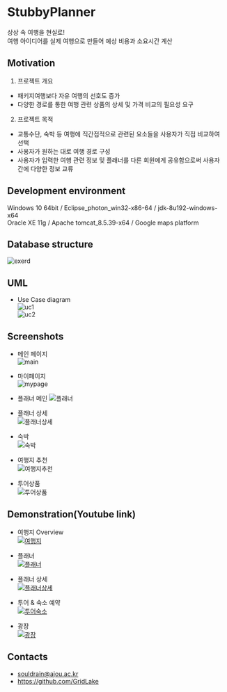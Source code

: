 # StubbyPlanner

상상 속 여행을 현실로!  
여행 아이디어를 실제 여행으로 만들어 예상 비용과 소요시간 계산

## Motivation

1. 프로젝트 개요
  * 패키지여행보다 자유 여행의 선호도 증가
  * 다양한 경로를 통한 여행 관련 상품의 상세 및 가격 비교의 필요성 요구
2. 프로젝트 목적
  * 교통수단, 숙박 등 여행에 직간접적으로 관련된 요소들을 사용자가 직접 비교하여 선택
  * 사용자가 원하는 대로 여행 경로 구성
  * 사용자가 입력한 여행 관련 정보 및 플래너를 다른 회원에게 공유함으로써 사용자 간에 다양한 정보 교류

## Development environment

Windows 10 64bit / Eclipse_photon_win32-x86-64 / jdk-8u192-windows-x64  
Oracle XE 11g / Apache tomcat_8.5.39-x64 / Google maps platform

## Database structure

![exerd](https://user-images.githubusercontent.com/22606025/69931856-2606eb80-150c-11ea-85a9-1e890ec1df72.png)

## UML

* Use Case diagram  
![uc1](https://user-images.githubusercontent.com/22606025/69931948-8dbd3680-150c-11ea-9f8d-a30bfd6c7997.png)  
![uc2](https://user-images.githubusercontent.com/22606025/69931988-aa596e80-150c-11ea-8dfb-ac7861c27cb7.png)

## Screenshots
* 메인 페이지  
![main](https://user-images.githubusercontent.com/22606025/69932371-3750f780-150e-11ea-8af9-bf3b9ffd8ea3.png)  
  
* 마이페이지  
![mypage](https://user-images.githubusercontent.com/22606025/69932415-5c456a80-150e-11ea-9ac0-6a4623f52ff1.png)  
  
* 플래너 메인
![플래너](https://user-images.githubusercontent.com/22606025/69932600-0d4c0500-150f-11ea-8434-846702a41cfa.png)  
  
* 플래너 상세  
![플래너상세](https://user-images.githubusercontent.com/22606025/69932633-2ce32d80-150f-11ea-9781-0194042c3b9e.png)  
  
* 숙박  
![숙박](https://user-images.githubusercontent.com/22606025/69932660-4edcb000-150f-11ea-9710-6bbd2b498fce.png)  
  
* 여행지 추천  
![여행지추천](https://user-images.githubusercontent.com/22606025/69932677-687df780-150f-11ea-8e77-de0254a6bbbd.png)  
  
* 투어상품  
![투어상품](https://user-images.githubusercontent.com/22606025/69932700-7a5f9a80-150f-11ea-9af5-7251a7a227f9.png)  
  
## Demonstration(Youtube link)
* 여행지 Overview  
[![여행지](http://img.youtube.com/vi/rqaC4vAeews/0.jpg)](https://youtu.be/rqaC4vAeews?t=0s)  
  
* 플래너  
[![플래너](http://img.youtube.com/vi/DMUSDqPJEMw/0.jpg)](https://youtu.be/DMUSDqPJEMw?t=0s)  
  
* 플래너 상세  
[![플래너상세](http://img.youtube.com/vi/7lF8Qgm1Ys8/0.jpg)](https://youtu.be/7lF8Qgm1Ys8?t=0s)  
  
* 투어 & 숙소 예약  
[![투어숙소](http://img.youtube.com/vi/g4_nl6WFHtU/0.jpg)](https://youtu.be/g4_nl6WFHtU?t=0s)  
  
* 광장  
[![광장](http://img.youtube.com/vi/lSQPSQW7yP4/0.jpg)](https://youtu.be/lSQPSQW7yP4?t=0s)  


## Contacts

* souldrain@ajou.ac.kr  
* https://github.com/GridLake
